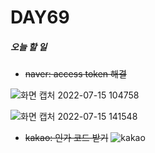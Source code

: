 # DAY69

##### 오늘 할 일
* ~~naver: access token 해결~~

![화면 캡처 2022-07-15 104758](https://user-images.githubusercontent.com/103159709/179130770-77ed6fbe-f0d6-44ad-97a0-33b1ea213b37.png)

![화면 캡처 2022-07-15 141548](https://user-images.githubusercontent.com/103159709/179184987-2409ab16-388b-4f5c-815a-03ba057bcada.png)




* ~~kakao: 인가 코드 받기~~
![kakao](https://user-images.githubusercontent.com/103159709/179185103-7e2e0d32-ec45-4849-9786-297b1bd47b98.png)
